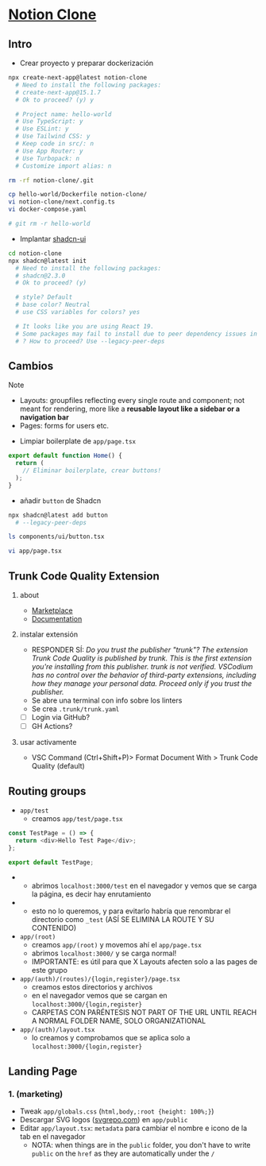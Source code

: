 # [Notion Clone](https://www.youtube.com/watch?v=0OaDyjB9Ib8)


## Intro

- Crear proyecto y preparar dockerización

```bash
npx create-next-app@latest notion-clone
  # Need to install the following packages:
  # create-next-app@15.1.7
  # Ok to proceed? (y) y

  # Project name: hello-world
  # Use TypeScript: y
  # Use ESLint: y
  # Use Tailwind CSS: y
  # Keep code in src/: n
  # Use App Router: y
  # Use Turbopack: n
  # Customize import alias: n

rm -rf notion-clone/.git

cp hello-world/Dockerfile notion-clone/
vi notion-clone/next.config.ts
vi docker-compose.yaml

# git rm -r hello-world
```

- Implantar [shadcn-ui](https://ui.shadcn.com/)

```sh
cd notion-clone
npx shadcn@latest init
  # Need to install the following packages:
  # shadcn@2.3.0
  # Ok to proceed? (y)

  # style? Default
  # base color? Neutral
  # use CSS variables for colors? yes

  # It looks like you are using React 19.
  # Some packages may fail to install due to peer dependency issues in npm (see https://ui.shadcn.com/react-19).
  # ? How to proceed? Use --legacy-peer-deps
```


## Cambios

> [!NOTE]
> - Layouts: groupfiles reflecting every single route and component; not meant for rendering, more like a **reusable layout like a sidebar or a navigation bar**
> - Pages: forms for users etc.

<!-- - `app/layout.tsx`: -->

- Limpiar boilerplate de `app/page.tsx`

```ts
export default function Home() {
  return (
    // Eliminar boilerplate, crear buttons!
  );
}
```

- añadir `button` de Shadcn

```sh
npx shadcn@latest add button
  # --legacy-peer-deps

ls components/ui/button.tsx

vi app/page.tsx
```

## Trunk Code Quality Extension

1. about
   - [Marketplace](https://marketplace.visualstudio.com/items?itemName=Trunk.io)
   - [Documentation](https://docs.trunk.io/code-quality/ide-integration/vscode)

2. instalar extensión
   - RESPONDER SÍ: *Do you trust the publisher "trunk"? The extension Trunk Code Quality is published by trunk. This is the first extension you're installing from this publisher. trunk is not verified. VSCodium has no control over the behavior of third-party extensions, including how they manage your personal data. Proceed only if you trust the publisher.*
   - Se abre una terminal con info sobre los linters
   - Se crea `.trunk/trunk.yaml`
   - [ ] Login via GitHub?
   - [ ] GH Actions?

3. usar activamente
   - VSC Command (Ctrl+Shift+P)> Format Document With > Trunk Code Quality (default)


## Routing groups

- `app/test`
  - creamos `app/test/page.tsx`

```ts
const TestPage = () => {
  return <div>Hello Test Page</div>;
};

export default TestPage;
```

- - abrimos `localhost:3000/test` en el navegador y vemos que se carga la página, es decir hay enrutamiento
- - esto no lo queremos, y para evitarlo habría que renombrar el directorio como `_test` (ASÍ SE ELIMINA LA ROUTE Y SU CONTENIDO)
- `app/(root)`
  - creamos `app/(root)` y movemos ahí el `app/page.tsx`
  - abrimos `localhost:3000/` y se carga normal!
  - IMPORTANTE: es útil para que X Layouts afecten solo a las pages de este grupo
- `app/(auth)/(routes)/{login,register}/page.tsx`
  - creamos estos directorios y archivos
  - en el navegador vemos que se cargan en `localhost:3000/{login,register}`
  - CARPETAS CON PARÉNTESIS NOT PART OF THE URL UNTIL REACH A NORMAL FOLDER NAME, SOLO ORGANIZATIONAL
- `app/(auth)/layout.tsx`
  - lo creamos y comprobamos que se aplica solo a `localhost:3000/{login,register}`

## Landing Page

### 1. (marketing)

- Tweak `app/globals.css` (`html,body,:root {height: 100%;}`)
- Descargar SVG logos ([svgrepo.com](https://www.svgrepo.com/svg/396901/letter-j)) en `app/public`
- Editar `app/layout.tsx`: `metadata` para cambiar el nombre e icono de la tab en el navegador
  - NOTA: when things are in the `public` folder, you don't have to write `public` on the `href` as they are automatically under the `/`

